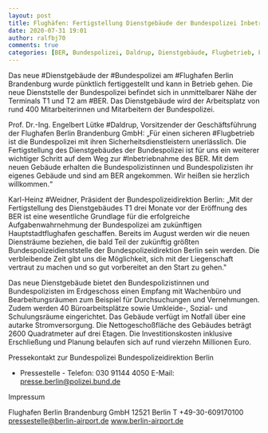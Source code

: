 ```yaml
---
layout: post
title: Flughäfen: Fertigstellung Dienstgebäude der Bundespolizei Inbetriebnahme vor BER-Eröffnung, aus Berliner Flughäfen
date: 2020-07-31 19:01
author: ralfbj70
comments: true
categories: [BER, Bundespolizei, Daldrup, Dienstgebäude, Flugbetrieb, Flughäfen, Flughafen, Inbetriebnahme, Infrastruktur, Weidner]
---
```

Das neue #Dienstgebäude der #Bundespolizei am #Flughafen Berlin Brandenburg wurde pünktlich fertiggestellt und kann in Betrieb gehen. Die neue Dienststelle der Bundespolizei befindet sich in unmittelbarer Nähe der Terminals T1 und T2 am #BER. Das Dienstgebäude wird der Arbeitsplatz von rund 400 Mitarbeiterinnen und Mitarbeitern der Bundespolizei.

Prof. Dr.-Ing. Engelbert Lütke #Daldrup, Vorsitzender der Geschäftsführung der Flughafen Berlin Brandenburg GmbH: „Für einen sicheren #Flugbetrieb ist die Bundespolizei mit ihren Sicherheitsdienstleistern unerlässlich. Die Fertigstellung des Dienstgebäudes der Bundespolizei ist für uns ein weiterer wichtiger Schritt auf dem Weg zur #Inbetriebnahme des BER. Mit dem neuen Gebäude erhalten die Bundespolizistinnen und Bundespolizisten ihr eigenes Gebäude und sind am BER angekommen. Wir heißen sie herzlich willkommen.“

Karl-Heinz #Weidner, Präsident der Bundespolizeidirektion Berlin: „Mit der Fertigstellung des Dienstgebäudes T1 drei Monate vor der Eröffnung des BER ist eine wesentliche Grundlage für die erfolgreiche Aufgabenwahrnehmung der Bundespolizei am zukünftigen Hauptstadtflughafen geschaffen. Bereits im August werden wir die neuen Diensträume beziehen, die bald Teil der zukünftig größten Bundespolizeidienststelle der Bundespolizeidirektion Berlin sein werden. Die verbleibende Zeit gibt uns die Möglichkeit, sich mit der Liegenschaft vertraut zu machen und so gut vorbereitet an den Start zu gehen."

Das neue Dienstgebäude bietet den Bundespolizistinnen und Bundespolizisten im Erdgeschoss einen Empfang mit Wachenbüro und Bearbeitungsräumen zum Beispiel für Durchsuchungen und Vernehmungen. Zudem werden 40 Büroarbeitsplätze sowie Umkleide-, Sozial- und Schulungsräume eingerichtet. Das Gebäude verfügt im Notfall über eine autarke Stromversorgung. Die Nettogeschoßfläche des Gebäudes beträgt 2600 Quadratmeter auf drei Etagen. Die Investitionskosten inklusive Erschließung und Planung belaufen sich auf rund vierzehn Millionen Euro.

Pressekontakt zur Bundespolizei
Bundespolizeidirektion Berlin
- Pressestelle -
Telefon: 030 91144 4050
E-Mail: presse.berlin@polizei.bund.de

Impressum

 
Flughafen Berlin Brandenburg GmbH
12521 Berlin
T +49-30-609170100
 pressestelle@berlin-airport.de
 www.berlin-airport.de
